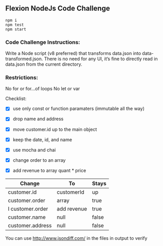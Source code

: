 ## Flexion NodeJs Code Challenge

```
npm i
npm test
npm start
```

### Code Challenge Instructions:
Write a Node script (v8 preferred) that transforms data.json into data-transformed.json. There is no need for any UI, it’s fine to directly read in data.json from the current directory. 

### Restrictions: 
No for or for…of loops 
No let or var


Checklist:
- [x] use only const or function paramaters (immutable all the way)
- [x] drop name and address
- [x] move customer.id up to the main object
- [x] keep the date, id, and name
- [x] use mocha and chai
- [x] change order to an array
- [x] add revenue to array quant * price


| Change | To | Stays |
| -----------  | -------  | --- | 
| customer.id | customerId | up |
| customer.order | array | true |
I customer.order | add revenue | true |
| customer.name | null | false |
| customer.address | null | false |

You can use http://www.jsondiff.com/ in the files in output to verify

